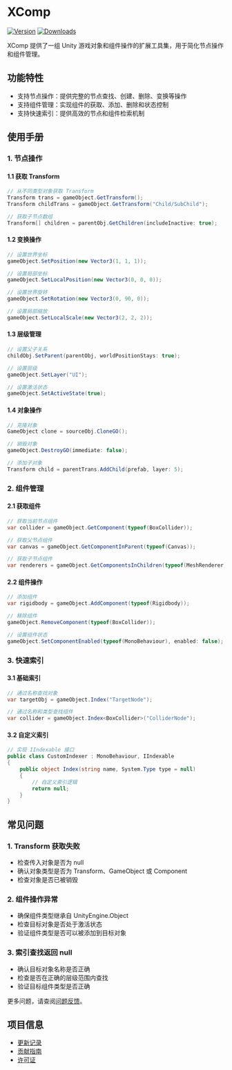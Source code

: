 # XComp

[![Version](https://img.shields.io/npm/v/org.eframework.u3d.util)](https://www.npmjs.com/package/org.eframework.u3d.util)
[![Downloads](https://img.shields.io/npm/dm/org.eframework.u3d.util)](https://www.npmjs.com/package/org.eframework.u3d.util)

XComp 提供了一组 Unity 游戏对象和组件操作的扩展工具集，用于简化节点操作和组件管理。

## 功能特性

- 支持节点操作：提供完整的节点查找、创建、删除、变换等操作
- 支持组件管理：实现组件的获取、添加、删除和状态控制
- 支持快速索引：提供高效的节点和组件检索机制

## 使用手册

### 1. 节点操作

#### 1.1 获取 Transform
```csharp
// 从不同类型对象获取 Transform
Transform trans = gameObject.GetTransform();
Transform childTrans = gameObject.GetTransform("Child/SubChild");

// 获取子节点数组
Transform[] children = parentObj.GetChildren(includeInactive: true);
```

#### 1.2 变换操作
```csharp
// 设置世界坐标
gameObject.SetPosition(new Vector3(1, 1, 1));

// 设置局部坐标
gameObject.SetLocalPosition(new Vector3(0, 0, 0));

// 设置世界旋转
gameObject.SetRotation(new Vector3(0, 90, 0));

// 设置局部缩放
gameObject.SetLocalScale(new Vector3(2, 2, 2));
```

#### 1.3 层级管理
```csharp
// 设置父子关系
childObj.SetParent(parentObj, worldPositionStays: true);

// 设置层级
gameObject.SetLayer("UI");

// 设置激活状态
gameObject.SetActiveState(true);
```

#### 1.4 对象操作
```csharp
// 克隆对象
GameObject clone = sourceObj.CloneGO();

// 销毁对象
gameObject.DestroyGO(immediate: false);

// 添加子对象
Transform child = parentTrans.AddChild(prefab, layer: 5);
```

### 2. 组件管理

#### 2.1 获取组件
```csharp
// 获取当前节点组件
var collider = gameObject.GetComponent(typeof(BoxCollider));

// 获取父节点组件
var canvas = gameObject.GetComponentInParent(typeof(Canvas));

// 获取子节点组件
var renderers = gameObject.GetComponentsInChildren(typeof(MeshRenderer));
```

#### 2.2 组件操作
```csharp
// 添加组件
var rigidbody = gameObject.AddComponent(typeof(Rigidbody));

// 移除组件
gameObject.RemoveComponent(typeof(BoxCollider));

// 设置组件状态
gameObject.SetComponentEnabled(typeof(MonoBehaviour), enabled: false);
```

### 3. 快速索引

#### 3.1 基础索引
```csharp
// 通过名称查找对象
var targetObj = gameObject.Index("TargetNode");

// 通过名称和类型查找组件
var collider = gameObject.Index<BoxCollider>("ColliderNode");
```

#### 3.2 自定义索引
```csharp
// 实现 IIndexable 接口
public class CustomIndexer : MonoBehaviour, IIndexable
{
    public object Index(string name, System.Type type = null)
    {
        // 自定义索引逻辑
        return null;
    }
}
```

## 常见问题

### 1. Transform 获取失败
- 检查传入对象是否为 null
- 确认对象类型是否为 Transform、GameObject 或 Component
- 检查对象是否已被销毁

### 2. 组件操作异常
- 确保组件类型继承自 UnityEngine.Object
- 检查目标对象是否处于激活状态
- 验证组件类型是否可以被添加到目标对象

### 3. 索引查找返回 null
- 确认目标对象名称是否正确
- 检查是否在正确的层级范围内查找
- 验证目标组件类型是否正确

更多问题，请查阅[问题反馈](../CONTRIBUTING.md#问题反馈)。

## 项目信息

- [更新记录](../CHANGELOG.md)
- [贡献指南](../CONTRIBUTING.md)
- [许可证](../LICENSE.md) 